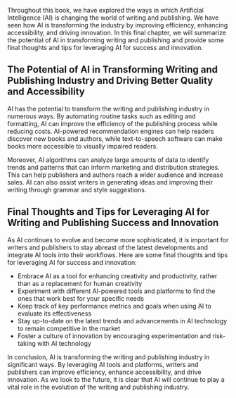 
Throughout this book, we have explored the ways in which Artificial Intelligence (AI) is changing the world of writing and publishing. We have seen how AI is transforming the industry by improving efficiency, enhancing accessibility, and driving innovation. In this final chapter, we will summarize the potential of AI in transforming writing and publishing and provide some final thoughts and tips for leveraging AI for success and innovation.

The Potential of AI in Transforming Writing and Publishing Industry and Driving Better Quality and Accessibility
----------------------------------------------------------------------------------------------------------------

AI has the potential to transform the writing and publishing industry in numerous ways. By automating routine tasks such as editing and formatting, AI can improve the efficiency of the publishing process while reducing costs. AI-powered recommendation engines can help readers discover new books and authors, while text-to-speech software can make books more accessible to visually impaired readers.

Moreover, AI algorithms can analyze large amounts of data to identify trends and patterns that can inform marketing and distribution strategies. This can help publishers and authors reach a wider audience and increase sales. AI can also assist writers in generating ideas and improving their writing through grammar and style suggestions.

Final Thoughts and Tips for Leveraging AI for Writing and Publishing Success and Innovation
-------------------------------------------------------------------------------------------

As AI continues to evolve and become more sophisticated, it is important for writers and publishers to stay abreast of the latest developments and integrate AI tools into their workflows. Here are some final thoughts and tips for leveraging AI for success and innovation:

* Embrace AI as a tool for enhancing creativity and productivity, rather than as a replacement for human creativity
* Experiment with different AI-powered tools and platforms to find the ones that work best for your specific needs
* Keep track of key performance metrics and goals when using AI to evaluate its effectiveness
* Stay up-to-date on the latest trends and advancements in AI technology to remain competitive in the market
* Foster a culture of innovation by encouraging experimentation and risk-taking with AI technology

In conclusion, AI is transforming the writing and publishing industry in significant ways. By leveraging AI tools and platforms, writers and publishers can improve efficiency, enhance accessibility, and drive innovation. As we look to the future, it is clear that AI will continue to play a vital role in the evolution of the writing and publishing industry.
